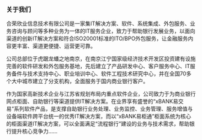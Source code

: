 ### 关于我们

合荣欣业信息技术有限公司是一家集IT解决方案、软件、系统集成、外包服务、业务咨询与顾问等多种业务为一体的IT服务企业，致力于帮助银行发展业务，以面向渠道的创新IT解决方案和符合ISO20001标准的ITO/BPO外包服务，让金融服务内容更丰富、渠道更便捷、运营更可靠。

公司总部位于虎踞龙蟠之地南京，在南京江宁国家级经济技术开发区投资建有设施完善的软件研发和外包服务基地，先后建立了产品研发中心、客户服务中心、IT服务备件与技术支持中心、职业培训中心、软件工程技术研究中心，并在全国70多个大中城市建立了分支机构，全面服务于国内商业银行客户。

作为国家高新技术企业与江苏省规划布局内重点软件企业，公司致力于为商业银行网点柜面、自助银行等渠道提供IT解决方案。在业界享有盛誉的“xBANK易交易”系列软件产品，是支撑自助银行业务处理、业务监控、业务管理、服务增值与设备端软件跨平台统一的优秀IT解决方案，而以“xBANK易柜通”柜面系统为核心的柜面渠道IT解决方案，可以全面满足“流程银行”建设的业务与技术需求，帮助银行提升核心竞争力……
